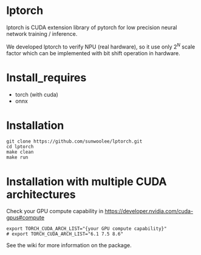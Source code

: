 # lptorch
lptorch is CUDA extension library of pytorch for low precision neural network training / inference.

We developed lptorch to verify NPU (real hardware), so it use only $2^N$ scale factor which can be implemented with bit shift operation in hardware.

# Install_requires
* torch (with cuda)
* onnx

# Installation
```
git clone https://github.com/sunwoolee/lptorch.git
cd lptorch
make clean
make run
```

# Installation with multiple CUDA architectures
Check your GPU compute capability in https://developer.nvidia.com/cuda-gpus#compute  
```
export TORCH_CUDA_ARCH_LIST="{your GPU compute capability}"
# export TORCH_CUDA_ARCH_LIST="6.1 7.5 8.6"
```

See the wiki for more information on the package.
